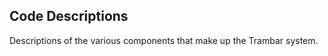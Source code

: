 Code Descriptions
-----------------

Descriptions of the various components that make up the Trambar system.
